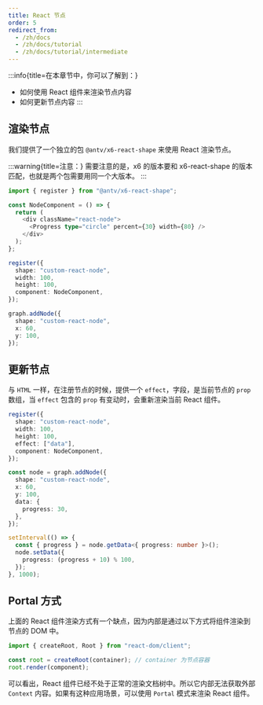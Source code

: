 ```yaml
---
title: React 节点
order: 5
redirect_from:
  - /zh/docs
  - /zh/docs/tutorial
  - /zh/docs/tutorial/intermediate
---
```


:::info{title=在本章节中，你可以了解到：}

- 如何使用 React 组件来渲染节点内容
- 如何更新节点内容
  :::

## 渲染节点

我们提供了一个独立的包 `@antv/x6-react-shape` 来使用 React 渲染节点。

:::warning{title=注意：}
需要注意的是，x6 的版本要和 x6-react-shape 的版本匹配，也就是两个包需要用同一个大版本。
:::


```ts
import { register } from "@antv/x6-react-shape";

const NodeComponent = () => {
  return (
    <div className="react-node">
      <Progress type="circle" percent={30} width={80} />
    </div>
  );
};

register({
  shape: "custom-react-node",
  width: 100,
  height: 100,
  component: NodeComponent,
});

graph.addNode({
  shape: "custom-react-node",
  x: 60,
  y: 100,
});
```

<code id="react-basic" src="@/src/tutorial/intermediate/react/basic/index.tsx"></code>

## 更新节点

与 `HTML` 一样，在注册节点的时候，提供一个 `effect`，字段，是当前节点的 `prop` 数组，当 `effect` 包含的 `prop` 有变动时，会重新渲染当前 React 组件。

```ts
register({
  shape: "custom-react-node",
  width: 100,
  height: 100,
  effect: ["data"],
  component: NodeComponent,
});

const node = graph.addNode({
  shape: "custom-react-node",
  x: 60,
  y: 100,
  data: {
    progress: 30,
  },
});

setInterval(() => {
  const { progress } = node.getData<{ progress: number }>();
  node.setData({
    progress: (progress + 10) % 100,
  });
}, 1000);
```

<code id="react-update" src="@/src/tutorial/intermediate/react/update/index.tsx"></code>

## Portal 方式

上面的 React 组件渲染方式有一个缺点，因为内部是通过以下方式将组件渲染到节点的 DOM 中。

```ts
import { createRoot, Root } from "react-dom/client";

const root = createRoot(container); // container 为节点容器
root.render(component);
```

可以看出，React 组件已经不处于正常的渲染文档树中。所以它内部无法获取外部 `Context` 内容。如果有这种应用场景，可以使用 `Portal` 模式来渲染 React 组件。

<code id="react-portal" src="@/src/tutorial/intermediate/react/portal/index.tsx"></code>
